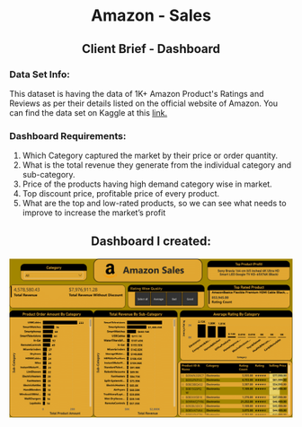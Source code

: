 <h1 align="center">Amazon - Sales</h1>
<h2 align="center">Client Brief - Dashboard</h2>

<P>
  <h3>Data Set Info:</h3>
  This dataset is having the data of 1K+ Amazon Product's Ratings and Reviews as per their details listed on the official website of Amazon. You can find the data set on Kaggle at 
  this <a href="https://www.kaggle.com/datasets/karkavelrajaj/amazon-sales-dataset">link.</a>
</P>
  
<P>
  <h3>Dashboard Requirements:</h3>
  <p>
    <ol>
      <li>Which Category captured the market by their price or order quantity.</li>
      <li>What is the total revenue they generate from the individual category and sub-category.</li>
      <li>Price of the products having high demand category wise in market.</li>
      <li>Top discount price, profitable price of every product.</li>
      <li>What are the top and low-rated products, so we can see what needs to improve to increase the market’s profit</li>
    </ol>
  </p>
</P>

<p>
  <h2 align="center">Dashboard I created:</h2>
  <P>
    <img src="Amazon - Dashboard Images/Amazon - Dashboard-1.png">
  </P>
</p>
